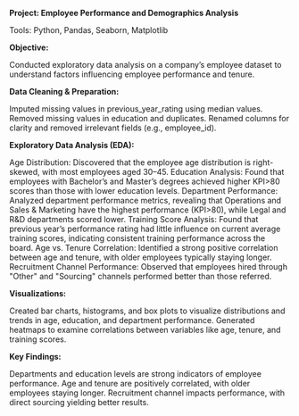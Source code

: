 **Project: Employee Performance and Demographics Analysis**

Tools: Python, Pandas, Seaborn, Matplotlib

**Objective:**

Conducted exploratory data analysis on a company’s employee dataset to understand factors influencing employee performance and tenure.

**Data Cleaning & Preparation:**

Imputed missing values in previous_year_rating using median values.
Removed missing values in education and duplicates.
Renamed columns for clarity and removed irrelevant fields (e.g., employee_id).

**Exploratory Data Analysis (EDA):**

Age Distribution: Discovered that the employee age distribution is right-skewed, with most employees aged 30–45.
Education Analysis: Found that employees with Bachelor’s and Master’s degrees achieved higher KPI>80 scores than those with lower education levels.
Department Performance: Analyzed department performance metrics, revealing that Operations and Sales & Marketing have the highest performance (KPI>80), while Legal and R&D departments scored lower.
Training Score Analysis: Found that previous year’s performance rating had little influence on current average training scores, indicating consistent training performance across the board.
Age vs. Tenure Correlation: Identified a strong positive correlation between age and tenure, with older employees typically staying longer.
Recruitment Channel Performance: Observed that employees hired through "Other" and "Sourcing" channels performed better than those referred.

**Visualizations:**

Created bar charts, histograms, and box plots to visualize distributions and trends in age, education, and department performance.
Generated heatmaps to examine correlations between variables like age, tenure, and training scores.

**Key Findings:**

Departments and education levels are strong indicators of employee performance.
Age and tenure are positively correlated, with older employees staying longer.
Recruitment channel impacts performance, with direct sourcing yielding better results.
